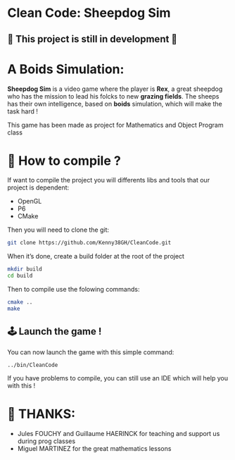 # Clean Code: Sheepdog Sim

## 🚧 This project is still in development 🚧

# A Boids Simulation:

**Sheepdog Sim** is a video game where the player is **Rex**, a great sheepdog who has the mission to lead his folcks to new **grazing fields**. The sheeps has their own intelligence, based on **boids** simulation, which will make the task hard !

This game has been made as project for Mathematics and Object Program class 

# 🤔 How to compile ?

If want to compile the project you will differents libs and tools that our project is dependent:

- OpenGL
- P6
- CMake

Then you will need to clone the git:

```bash
git clone https://github.com/Kenny38GH/CleanCode.git
```

When it’s done, create a build folder at the root of the project

```bash
mkdir build
cd build
```

Then to compile use the folowing commands:

```bash
cmake ..
make
```

## 🕹️ Launch the game !

You can now launch the game with this simple command:

`../bin/CleanCode`

If you have problems to compile, you can still use an IDE which will help you with this !

# 🙏 THANKS:

- Jules FOUCHY and Guillaume HAERINCK for teaching and support us during prog classes
- Miguel MARTINEZ for the great mathematics lessons